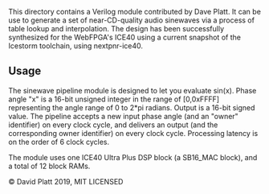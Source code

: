 This directory contains a Verilog module contributed by Dave Platt.
It can be use to generate a set of near-CD-quality audio sinewaves via
a process of table lookup and interpolation.  The design has been
successfully synthesized for the WebFPGA's ICE40 using a current
snapshot of the Icestorm toolchain, using nextpnr-ice40.

## Usage

The sinewave pipeline module is designed to let you evaluate sin(x).
Phase angle "x" is a 16-bit unsigned integer in the range of
[0,0xFFFF] representing the angle range of 0 to 2*pi radians.  Output
is a 16-bit signed value.  The pipeline accepts a new input phase
angle (and an "owner" identifier) on every clock cycle, and delivers
an output (and the corresponding owner identifier) on every clock
cycle.  Processing latency is on the order of 6 clock cycles.

The module uses one ICE40 Ultra Plus DSP block (a SB16_MAC block), and
a total of 12 block RAMs.

&copy; David Platt 2019, MIT LICENSED
